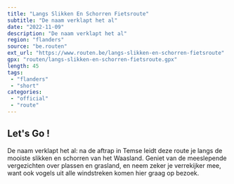 ```yaml
---
title: "Langs Slikken En Schorren Fietsroute"
subtitle: "De naam verklapt het al"
date: "2022-11-09"
description: "De naam verklapt het al"
region: "flanders"
source: "be.routen"
ext_url: "https://www.routen.be/langs-slikken-en-schorren-fietsroute"
gpx: "routen/langs-slikken-en-schorren-fietsroute.gpx"
length: 45
tags:
 - "flanders"
 - "short"
categories:
 - "official"
 - "route"
---
```


## Let's Go ! 

De naam verklapt het al: na de aftrap in Temse leidt deze route je langs de mooiste slikken en schorren van het Waasland. Geniet van de meeslepende vergezichten over plassen en grasland, en neem zeker je verrekijker mee, want ook vogels uit alle windstreken komen hier graag op bezoek.
